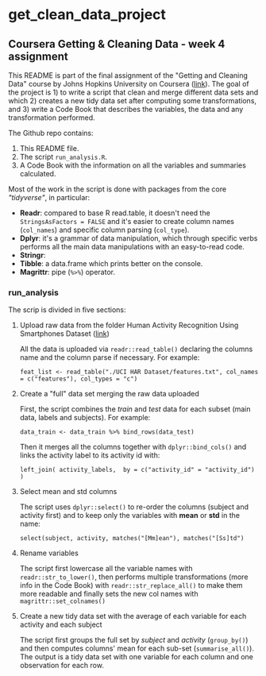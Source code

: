 # get_clean_data_project
## Coursera Getting &amp; Cleaning Data - week 4 assignment

This README is part of the final assignment of the "Getting and Cleaning Data" course by Johns Hopkins University on Coursera ([link](https://www.coursera.org/learn/data-cleaning/peer/FIZtT/getting-and-cleaning-data-course-project)).
The goal of the project is 1) to write a script that clean and merge different data sets and which 2) creates a new tidy data set after computing some transformations, and 3) write a Code Book that describes the variables, the data and any transformation performed.

The Github repo contains:
1. This README file.
2. The script `run_analysis.R`.
3. A Code Book with the information on all the variables and summaries calculated.

Most of the work in the script is done with packages from the core *"tidyverse"*, in particular:
- **Readr**: compared to base R read.table, it doesn't need the `StringsAsFactors = FALSE` and it's easier to create column names (`col_names`) and specific column parsing (`col_type`).
- **Dplyr**: it's a grammar of data manipulation, which through specific verbs performs all the main data manipulations with an easy-to-read code.
- **Stringr**:
- **Tibble**: a data.frame which prints better on the console.
- **Magrittr**: pipe (`%>%`) operator.

### run_analysis
The scrip is divided in five sections:
1. Upload raw data from the folder Human Activity Recognition Using Smartphones Dataset ([link](https://d396qusza40orc.cloudfront.net/getdata%2Fprojectfiles%2FUCI%20HAR%20Dataset.zip))
    
    All the data is uploaded via `readr::read_table()` declaring the columns name and the column parse if necessary. For example:
    
    `feat_list <- read_table("./UCI HAR Dataset/features.txt", col_names = c("features"), col_types = "c")`
    
2. Create a "full" data set merging the raw data uploaded

    First, the script combines the *train* and *test* data for each subset (main data, labels and subjects). For example:
    
    `data_train <- data_train %>% bind_rows(data_test)`
    
    Then it merges all the columns together with `dplyr::bind_cols()` and links the activity label to its activity id with:
    
    `left_join(
    activity_labels, 
    by = c("activity_id" = "activity_id")
  )`

3. Select mean and std columns

   The script uses `dplyr::select()` to re-order the columns (subject and activity first) and to keep only the variables with **mean** or **std** in the name:
   
    `select(subject, activity, matches("[Mm]ean"), matches("[Ss]td")`

4. Rename variables

    The script first lowercase all the variable names with `readr::str_to_lower()`, then performs multiple transformations (more info in the Code Book) with `readr::str_replace_all()` to make them more readable and finally sets the new col names with `magrittr::set_colnames()`

5. Create a new tidy data set with the average of each variable for each activity and each subject

    The script first groups the full set by *subject* and *activity* (`group_by()`) and then computes columns' mean for each sub-set (`summarise_all()`). The output is a tidy data set with one variable for each column and one observation for each row.
